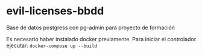 # evil-licenses-bbdd
 Base de datos postgress con pg-admin para proyecto de formación

 Es necesario haber instalado docker previamente. Para iniciar el controlador ejecutar:
 `docker-compose up --build`
